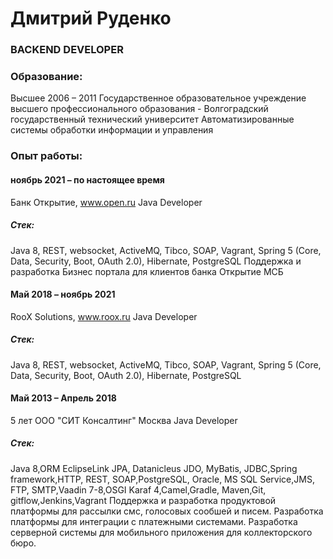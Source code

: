 # Дмитрий Руденко
### BACKEND DEVELOPER

### Образование:

Высшее
2006 – 2011
Государственное образовательное учреждение высшего профессионального образования - Волгоградский государственный технический университет Автоматизированные системы обработки информации и управления

### Опыт работы:

#### ноябрь 2021 – по настоящее время
Банк Открытие,
www.open.ru
Java Developer
##### Стек:
Java 8, REST, websocket, ActiveMQ, Tibco, SOAP, Vagrant, Spring 5 (Core, Data, Security, Boot, OAuth 2.0), Hibernate, PostgreSQL
Поддержка и разработка Бизнес портала для клиентов банка Открытие МСБ

#### Май 2018 – ноябрь 2021
RooX Solutions,
www.roox.ru
Java Developer
##### Стек:
Java 8, REST, websocket, ActiveMQ, Tibco, SOAP, Vagrant, Spring 5 (Core, Data, Security, Boot, OAuth 2.0), Hibernate, PostgreSQL

#### Май 2013 – Апрель 2018
5 лет
ООО "СИТ Консалтинг"
Москва
Java Developer
##### Стек:
Java 8,ORM EclipseLink JPA, Datanicleus JDO, MyBatis, JDBC,Spring framework,HTTP, REST, SOAP,PostgreSQL, Oracle, MS SQL Service,JMS, FTP, SMTP,Vaadin 7-8,OSGI Karaf 4,Camel,Gradle, Maven,Git, gitflow,Jenkins,Vagrant
Поддержка и разработка продуктовой платформы для рассылки смс, голосовых сообшей и писем. Разработка платформы для интеграции с платежными системами. Разработка серверной системы для мобильного приложения для коллекторского бюро.
